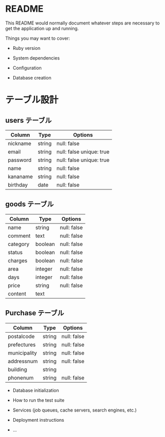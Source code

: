 # README

This README would normally document whatever steps are necessary to get the
application up and running.

Things you may want to cover:

* Ruby version

* System dependencies

* Configuration

* Database creation

# テーブル設計

## users テーブル

| Column   | Type   | Options     |
| -------- | ------ | ----------- |
| nickname | string | null: false |
| email    | string | null: false unique: true|
| password | string | null: false unique: true|
| name     | string | null: false |
| kananame | string | null: false |
| birthday |  date  | null: false |

## goods テーブル

| Column  | Type       | Options     |
| ------- | ---------- | ------------|
| name    | string     | null: false |
| comment | text       | null: false |
| category| boolean    | null: false |
| status  | boolean    | null: false |
| charges | boolean    | null: false |
| area    | integer    | null: false |
| days    | integer    | null: false |
| price   | string     | null: false |
| content | text       |             |

## Purchase テーブル

| Column       | Type       | Options                        |
| -------      | ---------- | ------------------------------ |
| postalcode   | string | null: false |
| prefectures  | string | null: false |
| municipality | string | null: false |
| addressnum   | string | null: false |
| building     | string |             |
| phonenum     | string | null: false |



* Database initialization

* How to run the test suite

* Services (job queues, cache servers, search engines, etc.)

* Deployment instructions

* ...
